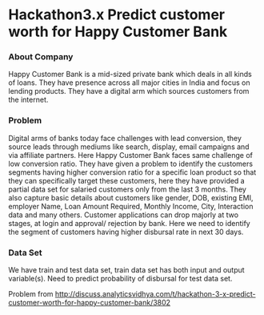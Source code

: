 # Hackathon3.x Predict customer worth for Happy Customer Bank 

### About Company
Happy Customer Bank is a mid-sized private bank which deals in all kinds of loans. They have presence across all major cities in India and focus on lending products. They have a digital arm which sources customers from the internet.

### Problem
Digital arms of banks today face challenges with lead conversion, they source leads through mediums like search, display, email campaigns and via affiliate partners. Here Happy Customer Bank faces same challenge of low conversion ratio. They have given a problem to identify the customers segments having higher conversion ratio for a specific loan product so that they can specifically target these customers, here they have provided a partial data set for salaried customers only from the last 3 months. They also capture basic details about customers like gender, DOB, existing EMI, employer Name, Loan Amount Required, Monthly Income, City, Interaction data and many others. Customer applications can drop majorly at two stages, at login and approval/ rejection by bank. Here we need to identify the segment of customers having higher disbursal rate in next 30 days.

### Data Set
We have train and test data set, train data set has both input and output variable(s). Need to predict probability of disbursal for test data set.

Problem from http://discuss.analyticsvidhya.com/t/hackathon-3-x-predict-customer-worth-for-happy-customer-bank/3802


